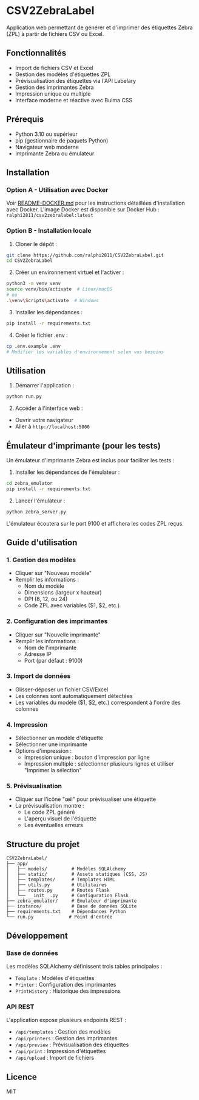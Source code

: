 # CSV2ZebraLabel

Application web permettant de générer et d'imprimer des étiquettes Zebra (ZPL) à partir de fichiers CSV ou Excel.

## Fonctionnalités

- Import de fichiers CSV et Excel
- Gestion des modèles d'étiquettes ZPL
- Prévisualisation des étiquettes via l'API Labelary
- Gestion des imprimantes Zebra
- Impression unique ou multiple
- Interface moderne et réactive avec Bulma CSS

## Prérequis

- Python 3.10 ou supérieur
- pip (gestionnaire de paquets Python)
- Navigateur web moderne
- Imprimante Zebra ou émulateur

## Installation

### Option A - Utilisation avec Docker

Voir [README-DOCKER.md](README-DOCKER.md) pour les instructions détaillées d'installation avec Docker.
L'image Docker est disponible sur Docker Hub : `ralphi2811/csv2zebralabel:latest`

### Option B - Installation locale

1. Cloner le dépôt :
```bash
git clone https://github.com/ralphi2811/CSV2ZebraLabel.git
cd CSV2ZebraLabel
```

2. Créer un environnement virtuel et l'activer :
```bash
python3 -m venv venv
source venv/bin/activate  # Linux/macOS
# ou
.\venv\Scripts\activate  # Windows
```

3. Installer les dépendances :
```bash
pip install -r requirements.txt
```

4. Créer le fichier .env :
```bash
cp .env.example .env
# Modifier les variables d'environnement selon vos besoins
```

## Utilisation

1. Démarrer l'application :
```bash
python run.py
```

2. Accéder à l'interface web :
- Ouvrir votre navigateur
- Aller à `http://localhost:5000`

## Émulateur d'imprimante (pour les tests)

Un émulateur d'imprimante Zebra est inclus pour faciliter les tests :

1. Installer les dépendances de l'émulateur :
```bash
cd zebra_emulator
pip install -r requirements.txt
```

2. Lancer l'émulateur :
```bash
python zebra_server.py
```

L'émulateur écoutera sur le port 9100 et affichera les codes ZPL reçus.

## Guide d'utilisation

### 1. Gestion des modèles

- Cliquer sur "Nouveau modèle"
- Remplir les informations :
  - Nom du modèle
  - Dimensions (largeur x hauteur)
  - DPI (8, 12, ou 24)
  - Code ZPL avec variables ($1, $2, etc.)

### 2. Configuration des imprimantes

- Cliquer sur "Nouvelle imprimante"
- Remplir les informations :
  - Nom de l'imprimante
  - Adresse IP
  - Port (par défaut : 9100)

### 3. Import de données

- Glisser-déposer un fichier CSV/Excel
- Les colonnes sont automatiquement détectées
- Les variables du modèle ($1, $2, etc.) correspondent à l'ordre des colonnes

### 4. Impression

- Sélectionner un modèle d'étiquette
- Sélectionner une imprimante
- Options d'impression :
  - Impression unique : bouton d'impression par ligne
  - Impression multiple : sélectionner plusieurs lignes et utiliser "Imprimer la sélection"

### 5. Prévisualisation

- Cliquer sur l'icône "œil" pour prévisualiser une étiquette
- La prévisualisation montre :
  - Le code ZPL généré
  - L'aperçu visuel de l'étiquette
  - Les éventuelles erreurs

## Structure du projet

```
CSV2ZebraLabel/
├── app/
│   ├── models/         # Modèles SQLAlchemy
│   ├── static/         # Assets statiques (CSS, JS)
│   ├── templates/      # Templates HTML
│   ├── utils.py        # Utilitaires
│   ├── routes.py       # Routes Flask
│   └── __init__.py     # Configuration Flask
├── zebra_emulator/     # Émulateur d'imprimante
├── instance/           # Base de données SQLite
├── requirements.txt    # Dépendances Python
└── run.py             # Point d'entrée
```

## Développement

### Base de données

Les modèles SQLAlchemy définissent trois tables principales :
- `Template` : Modèles d'étiquettes
- `Printer` : Configuration des imprimantes
- `PrintHistory` : Historique des impressions

### API REST

L'application expose plusieurs endpoints REST :
- `/api/templates` : Gestion des modèles
- `/api/printers` : Gestion des imprimantes
- `/api/preview` : Prévisualisation des étiquettes
- `/api/print` : Impression d'étiquettes
- `/api/upload` : Import de fichiers

## Licence

MIT

